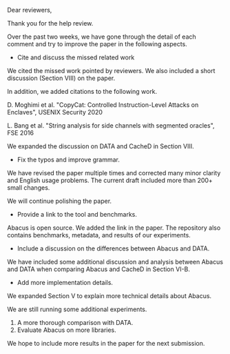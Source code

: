 Dear reviewers,

Thank you for the help review.

Over the past two weeks, we have gone through the detail of each comment and try to improve the paper in the following aspects.

- Cite and discuss the missed related work

We cited the missed work pointed by reviewers. We also included a short discussion (Section VIII) on the paper.

In addition, we added citations to the following work.

D. Moghimi et al. "CopyCat: Controlled Instruction-Level Attacks on Enclaves", USENIX Security 2020

L. Bang et al. "String analysis for side channels with segmented oracles", FSE 2016

We expanded the discussion on DATA and CacheD in Section VIII. 

- Fix the typos and improve grammar.

We have revised the paper multiple times and corrected many minor clarity and English usage problems. The current draft included more than 200+ small changes.

We will continue polishing the paper.

- Provide a link to the tool and benchmarks.

Abacus is open source. We added the link in the paper. The repository also contains benchmarks, metadata, and results of our experiments.

- Include a discussion on the differences between Abacus and DATA.

We have included some additional discussion and analysis between Abacus and DATA when comparing Abacus 
and CacheD in Section VI-B.

- Add more implementation details.

We expanded Section V to explain more technical details about Abacus.

We are still running some additional experiments. 
1. A more thorough comparison with DATA.
2. Evaluate Abacus on more libraries.

We hope to include more results in the paper for the next submission.